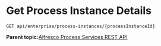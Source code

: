 # Get Process Instance Details

```
GET api/enterprise/process-instances/{processInstanceId}
```

**Parent topic:**[Alfresco Process Services REST API](../topics/process_services_api.md)

